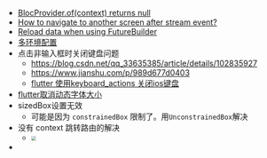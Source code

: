 - [BlocProvider.of(context) returns null](https://www.didierboelens.com/2019/04/blocprovider.ofcontext-returns-null/)
- [How to navigate to another screen after stream event?](https://stackoverflow.com/questions/51567885/flutter-bloc-pattern-how-to-navigate-to-another-screen-after-stream-event)
- [Reload data when using FutureBuilder](https://stackoverflow.com/questions/53170330/reload-data-when-using-futurebuilder)
- [多环境配置](https://medium.com/flutter-community/add-multiple-targets-in-flutter-apps-vs-code-android-studio-efe7e588e0cd)
- 点击非输入框时关闭键盘问题
  - https://blog.csdn.net/qq_33635385/article/details/102835927
  - https://www.jianshu.com/p/989d677d0403
  - [flutter 使用keyboard_actions 关闭ios键盘](https://www.cnblogs.com/wupeng88/p/11772029.html)
- [flutter取消动态字体大小](https://www.kikt.top/posts/flutter/layout/dynamic-text/)
- sizedBox设置无效
  - 可能是因为 `constrainedBox` 限制了。用`UnconstrainedBox`解决
- 没有 context 跳转路由的解决
  - <img src="https://tva1.sinaimg.cn/large/00831rSTgy1gdjv8qsqspj30uu0u079y.jpg" style="zoom:50%;" />
- 

